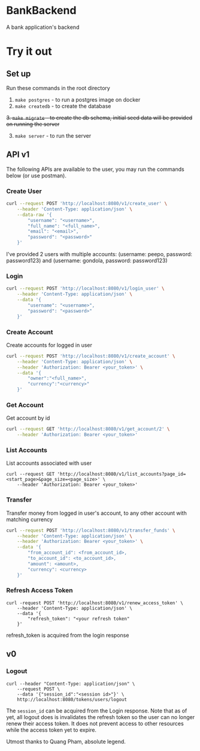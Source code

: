 # BankBackend
A bank application's backend

# Try it out
## Set up
Run these commands in the root directory
1. `make postgres` - to run a postgres image on docker
2. `make createdb` - to create the database

~~3. `make migrate` - to create the db schema, initial seed data will be provided on running the server~~
   
3. `make server` - to run the server

## API v1
The following APIs are available to the user, you may run the commands below (or use postman). 
### Create User
```sh
curl --request POST 'http://localhost:8080/v1/create_user' \
    --header 'Content-Type: application/json' \
    --data-raw '{
        "username": "<username>",
        "full_name": "<full_name>",
        "email": "<email>",
        "password": "<password>"
    }'
```
I've provided 2 users with multiple accounts: (username: peepo, password: password123) and (username: gondola, password: password123)

### Login
```sh
curl --request POST 'http://localhost:8080/v1/login_user' \
    --header 'Content-Type: application/json' \
    --data '{
        "username": "<username>",
        "password": "<password>"
    }'
```

### Create Account
Create accounts for logged in user
```sh
curl --request POST 'http://localhost:8080/v1/create_account' \
    --header 'Content-Type: application/json' \
    --header 'Authorization: Bearer <your_token>' \
    --data '{
        "owner":"<full_name>",
        "currency":"<currency>"
    }'
```

### Get Account
Get account by id
```sh
curl --request GET 'http://localhost:8080/v1/get_account/2' \
    --header 'Authorization: Bearer <your_token>'
```

### List Accounts
List accounts associated with user
```shell 
curl --request GET 'http://localhost:8080/v1/list_accounts?page_id=<start_page>&page_size=<page_size>' \
    --header 'Authorization: Bearer <your_token>'
```

### Transfer
Transfer money from logged in user's account, to any other account with matching currency
```sh
curl --request POST 'http://localhost:8080/v1/transfer_funds' \
    --header 'Content-Type: application/json' \
    --header 'Authorization: Bearer <your_token>' \
    --data '{
        "from_account_id": <from_account_id>,
        "to_account_id": <to_account_id>,
        "amount": <amount>,
        "currency": <currency>
    }'
```

### Refresh Access Token 
```shell
curl -request POST 'http://localhost:8080/v1/renew_access_token' \
    --header 'Content-Type: application/json' \
    --data '{
        "refresh_token": "<your refresh token"
    }'
```
refresh_token is acquired from the login response

## v0
### Logout
```shell
curl --header "Content-Type: application/json" \
    --request POST \
    --data '{"session_id":"<session id>"}' \
    http://localhost:8080/tokens/users/logout
```
The `session_id` can be acquired from the Login response. Note that as of yet, all logout does is invalidates the refresh token so the user can no longer renew their access token. It does not prevent access to other resources while the access token yet to expire.



Utmost thanks to Quang Pham, absolute legend. 

